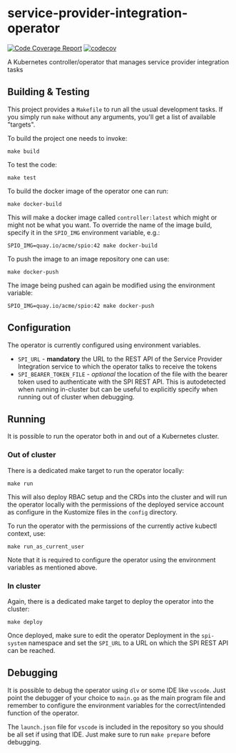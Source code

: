 # service-provider-integration-operator
[![Code Coverage Report](https://github.com/redhat-appstudio/service-provider-integration-operator/actions/workflows/codecov.yaml/badge.svg)](https://github.com/redhat-appstudio/service-provider-integration-operator/actions/workflows/codecov.yaml)
[![codecov](https://codecov.io/gh/redhat-appstudio/service-provider-integration-operator/branch/main/graph/badge.svg?token=EH16HO2RHP)](https://codecov.io/gh/redhat-appstudio/service-provider-integration-operator)

A Kubernetes controller/operator that manages service provider integration tasks 

## Building & Testing
This project provides a `Makefile` to run all the usual development tasks. If you simply run `make` without any arguments, you'll get a list of available "targets".

To build the project one needs to invoke:

```
make build
```

To test the code:

```
make test
```

To build the docker image of the operator one can run:

```
make docker-build
```

This will make a docker image called `controller:latest` which might or might not be what you want. To override the name of the image build, specify it in the `SPIO_IMG` environment variable, e.g.:

```
SPIO_IMG=quay.io/acme/spio:42 make docker-build
```

To push the image to an image repository one can use:

```
make docker-push
```

The image being pushed can again be modified using the environment variable:
```
SPIO_IMG=quay.io/acme/spio:42 make docker-push
```

## Configuration
The operator is currently configured using environment variables.

* `SPI_URL` - **mandatory** the URL to the REST API of the Service Provider Integration service to which the operator talks to receive the tokens
* `SPI_BEARER_TOKEN_FILE` - *optional* the location of the file with the bearer token used to authenticate with the SPI REST API. This
is autodetected when running in-cluster but can be useful to explicitly specify when running out of cluster when debugging.

## Running
It is possible to run the operator both in and out of a Kubernetes cluster.

### Out of cluster
There is a dedicated make target to run the operator locally:

```
make run
```

This will also deploy RBAC setup and the CRDs into the cluster and will run the operator locally with the permissions of the deployed service account as configure in the Kustomize files in the `config` directory.

To run the operator with the permissions of the currently active kubectl context, use:

```
make run_as_current_user
```

Note that it is required to configure the operator using the environment variables as mentioned above.
### In cluster
Again, there is a dedicated make target to deploy the operator into the cluster:

```
make deploy
```

Once deployed, make sure to edit the operator Deployment in the `spi-system` namespace and set the `SPI_URL` to a URL on which the SPI REST API
can be reached.
## Debugging

It is possible to debug the operator using `dlv` or some IDE like `vscode`. Just point the debugger of your choice to `main.go` as the main program file and remember to configure the environment variables for the correct/intended function of the operator.

The `launch.json` file for `vscode` is included in the repository so you should be all set if using that IDE. Just make sure to run `make prepare` before debugging.
